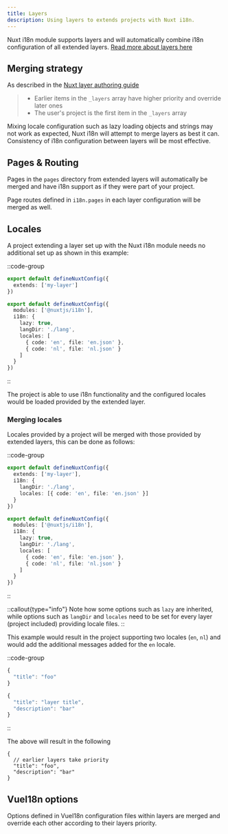 ```yaml
---
title: Layers
description: Using layers to extends projects with Nuxt i18n.
---
```


Nuxt i18n module supports layers and will automatically combine i18n configuration of all extended layers. [Read more about layers here](https://nuxt.com/docs/getting-started/layers)

## Merging strategy

As described in the [Nuxt layer authoring guide](https://nuxt.com/docs/guide/going-further/layers#multi-layer-support-for-nuxt-modules)

> - Earlier items in the `_layers` array have higher priority and override later ones
> - The user's project is the first item in the `_layers` array

Mixing locale configuration such as lazy loading objects and strings may not work as expected, Nuxt i18n will attempt to merge layers as best it can. Consistency of i18n configuration between layers will be most effective.

## Pages & Routing

Pages in the `pages` directory from extended layers will automatically be merged and have i18n support as if they were part of your project.

Page routes defined in `i18n.pages` in each layer configuration will be merged as well.

## Locales

A project extending a layer set up with the Nuxt i18n module needs no additional set up as shown in this example:

::code-group

```ts [nuxt.config.ts]
export default defineNuxtConfig({
  extends: ['my-layer']
})
```

```ts [my-layer/nuxt.config.ts]
export default defineNuxtConfig({
  modules: ['@nuxtjs/i18n'],
  i18n: {
    lazy: true,
    langDir: './lang',
    locales: [
      { code: 'en', file: 'en.json' },
      { code: 'nl', file: 'nl.json' }
    ]
  }
})
```

::

The project is able to use i18n functionality and the configured locales would be loaded provided by the extended layer.

### Merging locales

Locales provided by a project will be merged with those provided by extended layers, this can be done as follows:

::code-group

```ts {} [nuxt.config.ts]
export default defineNuxtConfig({
  extends: ['my-layer'],
  i18n: {
    langDir: './lang',
    locales: [{ code: 'en', file: 'en.json' }]
  }
})
```

```ts [my-layer/nuxt.config.ts]
export default defineNuxtConfig({
  modules: ['@nuxtjs/i18n'],
  i18n: {
    lazy: true,
    langDir: './lang',
    locales: [
      { code: 'en', file: 'en.json' },
      { code: 'nl', file: 'nl.json' }
    ]
  }
})
```

::

::callout{type="info"}
Note how some options such as `lazy` are inherited, while options such as `langDir` and `locales` need to be set for every layer (project included) providing locale files.
::

This example would result in the project supporting two locales (`en`, `nl`) and would add the additional messages added for the `en` locale.

::code-group

```ts [project/lang/en.json]
{
  "title": "foo"
}
```

```ts [project/my-layer/lang/en.json]
{
  "title": "layer title",
  "description": "bar"
}
```

::

The above will result in the following

```jsonc
{
  // earlier layers take priority
  "title": "foo",
  "description": "bar"
}
```

## VueI18n options

Options defined in VueI18n configuration files within layers are merged and override each other according to their layers priority.
